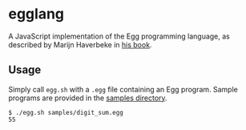 # egglang
A JavaScript implementation of the Egg programming language, as described by Marijn Haverbeke in [his book](http://eloquentjavascript.net/11_language.html).

## Usage
Simply call `egg.sh` with a `.egg` file containing an Egg program. Sample programs are provided in the [samples directory](https://github.com/nventuro/egglang/tree/master/samples).

```
$ ./egg.sh samples/digit_sum.egg
55
```

